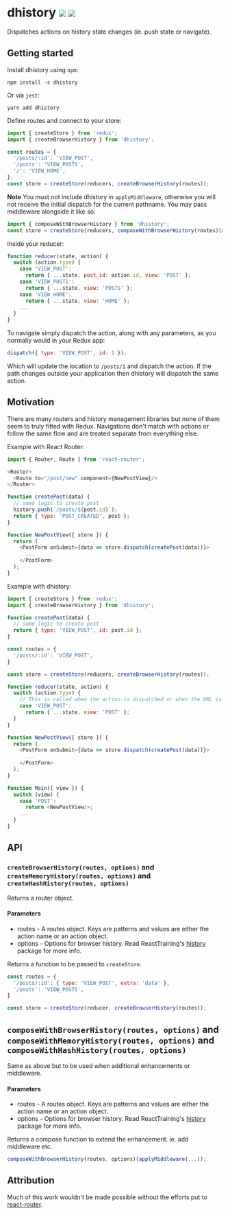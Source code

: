 # dhistory ![](https://api.travis-ci.org/evilmarty/dhistory.svg?branch=master) ![](https://img.shields.io/npm/v/dhistory.svg)

Dispatches actions on history state changes (ie. push state or navigate).

## Getting started

Install dhistory using `npm`:

```shell
npm install -s dhistory

```

Or via `jest`:

```shell
yarn add dhistory

```

Define routes and connect to your store:

```javascript
import { createStore } from 'redux';
import { createBrowserHistory } from 'dhistory';

const routes = {
  '/posts/:id': 'VIEW_POST',
  '/posts': 'VIEW_POSTS',
  '/': 'VIEW_HOME',
};
const store = createStore(reducers, createBrowserHistory(routes));
```

**Note** You must not include dhistory in `applyMiddleware`, otherwise you will not receive the initial dispatch for the current pathname. You may pass middleware alongside it like so:

```javascript
import { composeWithBrowserHistory } from 'dhistory';
const store = createStore(reducers, composeWithBrowserHistory(routes)(applyMiddleware(...)));
```

Inside your reducer:

```javascript
function reducer(state, action) {
  switch (action.type) {
    case 'VIEW_POST':
      return { ...state, post_id: action.id, view: 'POST' };
    case 'VIEW_POSTS':
      return { ...state, view: 'POSTS' };
    case 'VIEW_HOME':
      return { ...state, view: 'HOME' };
    ...
  }
}
```

To navigate simply dispatch the action, along with any parameters, as you normally would in your Redux app:

```javascript
dispatch({ type: 'VIEW_POST', id: 1 });
```

Which will update the location to `/posts/1` and dispatch the action. If the path changes outside your application then dhistory will dispatch the same action.

## Motivation

There are many routers and history management libraries but none of them seem to truly fitted with Redux. Navigations don't match with actions or follow the same flow and are treated separate from everything else.

Example with React Router:

```javascript
import { Router, Route } from 'react-router';

<Router>
  <Route to="/post/new" component={NewPostView}/>
</Router>

function createPost(data) {
  // some logic to create post
  history.push(`/posts/${post.id}`);
  return { type: 'POST_CREATED', post };
}

function NewPostView({ store }) {
  return (
    <PostForm onSubmit={data => store.dispatch(createPost(data))}>
      ...
    </PostForm>
  );
}
```

Example with dhistory:

```javascript
import { createStore } from 'redux';
import { createBrowserHistory } from 'dhistory';

function createPost(data) {
  // some logic to create post
  return { type: 'VIEW_POST', id: post.id };
}

const routes = {
  '/posts/:id': 'VIEW_POST',
}

const store = createStore(reducers, createBrowserHistory(routes));

function reducer(state, action) {
  switch (action.type) {
    // This is called when the action is dispatched or when the URL is changed
    case 'VIEW_POST':
      return { ...state, view: 'POST' };
  }
}

function NewPostView({ store }) {
  return (
    <PostForm onSubmit={data => store.dispatch(createPost(data))}>
      ...
    </PostForm>
  );
}

function Main({ view }) {
  switch (view) {
    case 'POST':
      return <NewPostView/>;
    ...
  }
}
```

## API

### `createBrowserHistory(routes, options)` and `createMemoryHistory(routes, options)` and `createHashHistory(routes, options)`

Returns a router object.

#### Parameters
- routes - A routes object. Keys are patterns and values are either the action name or an action object.
- options - Options for browser history. Read ReactTraining's [history](https://github.com/ReactTraining/history#usage) package for more info.

Returns a function to be passed to `createStore`.

```javascript
const routes = {
  '/posts/:id': { type: 'VIEW_POST', extra: 'data' },
  '/posts': 'VIEW_POSTS',
}

const store = createStore(reducer, createBrowserHistory(routes));
```

## `composeWithBrowserHistory(routes, options)` and `composeWithMemoryHistory(routes, options)` and `composeWithHashHistory(routes, options)`

Same as above but to be used when additional enhancements or middleware.

#### Parameters
- routes - A routes object. Keys are patterns and values are either the action name or an action object.
- options - Options for browser history. Read ReactTraining's [history](https://github.com/ReactTraining/history#usage) package for more info.

Returns a compose function to extend the enhancement. ie. add middleware etc.

```javascript
composeWithBrowserHistory(routes, options)(applyMiddleware(...));
```

## Attribution

Much of this work wouldn't be made possible without the efforts put to [react-router](https://github.com/ReactTraining/react-router).
